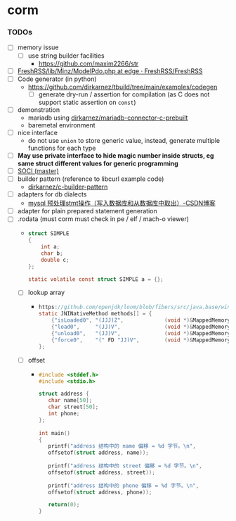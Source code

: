 corm
====
### TODOs
- [ ] memory issue
  - [ ] use string builder facilities
    - https://github.com/maxim2266/str
- [ ] [FreshRSS/lib/Minz/ModelPdo.php at edge · FreshRSS/FreshRSS](https://github.com/FreshRSS/FreshRSS/blob/edge/lib/Minz/ModelPdo.php)
- [ ] Code generator (in python)
  - https://github.com/dirkarnez/tbuild/tree/main/examples/codegen
    - [ ] generate dry-run / assertion for compilation (as C does not support static assertion on `const`) 
- [ ] demonstration
  - mariadb using [dirkarnez/mariadb-connector-c-prebuilt](https://github.com/dirkarnez/mariadb-connector-c-prebuilt)
  - baremetal environment
- [ ] nice interface
  - do not use `union` to store generic value, instead, generate multiple functions for each type
- [ ] **May use private interface to hide magic number inside structs, eg same struct different values for generic programming**
- [ ] [SOCI (master)](https://soci.sourceforge.net/doc/master/)
- [ ] builder pattern (reference to libcurl example code)
  - [dirkarnez/c-builder-pattern](https://github.com/dirkarnez/c-builder-pattern)
- [ ] adapters for db dialects
  - [mysql 预处理stmt操作（写入数据库和从数据库中取出）-CSDN博客](https://blog.csdn.net/v6543210/article/details/103220593)
- [ ] adapter for plain prepared statement generation
- [ ] .rodata (must corm must check in pe / elf / mach-o viewer)
  - ```c
    struct SIMPLE
    {
        int a;
        char b;
        double c;
    };
    
    static volatile const struct SIMPLE a = {};
    ```
  - [ ] lookup array
    - ```c
      https://github.com/openjdk/loom/blob/fibers/src/java.base/windows/native/libnio/MappedMemoryUtils.c
      static JNINativeMethod methods[] = {
          {"isLoaded0", "(JJJ)Z",             (void *)&MappedMemoryUtils_isLoaded0},
          {"load0",     "(JJ)V",              (void *)&MappedMemoryUtils_load0},
          {"unload0",   "(JJ)V",              (void *)&MappedMemoryUtils_unload0},
          {"force0",    "(" FD "JJ)V",        (void *)&MappedMemoryUtils_force0},
      };
      ``` 
  - [ ] offset
    - ```c
      #include <stddef.h>
      #include <stdio.h>
      
      struct address {
         char name[50];
         char street[50];
         int phone;
      };
         
      int main()
      {
         printf("address 结构中的 name 偏移 = %d 字节。\n",
         offsetof(struct address, name));
         
         printf("address 结构中的 street 偏移 = %d 字节。\n",
         offsetof(struct address, street));
         
         printf("address 结构中的 phone 偏移 = %d 字节。\n",
         offsetof(struct address, phone));
      
         return(0);
      }
      ```
